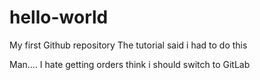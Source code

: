 # hello-world
My first Github repository
The tutorial said i had to do this

Man.... I hate getting orders think i should switch to GitLab
